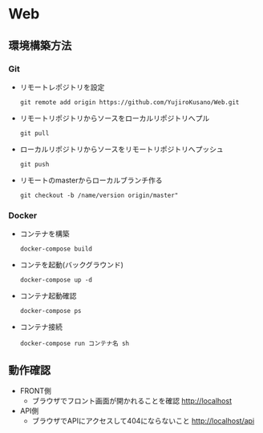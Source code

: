 # Web
## 環境構築方法
### Git
- リモートレポジトリを設定

  ```git remote add origin https://github.com/YujiroKusano/Web.git```

- リモートリポジトリからソースをローカルリポジトリへプル

  ```git pull```

- ローカルリポジトリからソースをリモートリポジトリへプッシュ

  ```git push```

- リモートのmasterからローカルブランチ作る

  ```git checkout -b /name/version origin/master"```

### Docker
- コンテナを構築

  ```docker-compose build```

- コンテを起動(バックグラウンド)

  ```docker-compose up -d```

- コンテナ起動確認

  ```docker-compose ps```

- コンテナ接続

  ```docker-compose run コンテナ名 sh```

## 動作確認
- FRONT側
  - ブラウザでフロント画面が開かれることを確認
  [http://localhost](http://localhost)
- API側
  - ブラウザでAPIにアクセスして404にならないこと
  [http://localhost/api](http://localhost/api)

